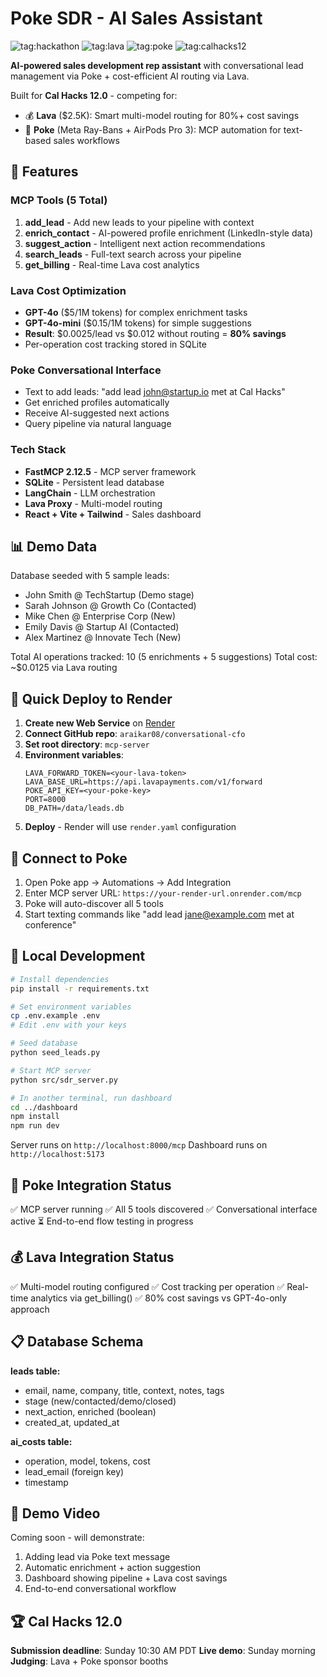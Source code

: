 # Poke SDR - AI Sales Assistant

![tag:hackathon](https://img.shields.io/badge/hackathon-5F43F1)
![tag:lava](https://img.shields.io/badge/lava-FF6B35)
![tag:poke](https://img.shields.io/badge/poke-00D9FF)
![tag:calhacks12](https://img.shields.io/badge/Cal_Hacks_12.0-FFD700)

**AI-powered sales development rep assistant** with conversational lead management via Poke + cost-efficient AI routing via Lava.

Built for **Cal Hacks 12.0** - competing for:
- 💰 **Lava** ($2.5K): Smart multi-model routing for 80%+ cost savings
- 📱 **Poke** (Meta Ray-Bans + AirPods Pro 3): MCP automation for text-based sales workflows

## 🚀 Features

### MCP Tools (5 Total)
1. **add_lead** - Add new leads to your pipeline with context
2. **enrich_contact** - AI-powered profile enrichment (LinkedIn-style data)
3. **suggest_action** - Intelligent next action recommendations
4. **search_leads** - Full-text search across your pipeline
5. **get_billing** - Real-time Lava cost analytics

### Lava Cost Optimization
- **GPT-4o** ($5/1M tokens) for complex enrichment tasks
- **GPT-4o-mini** ($0.15/1M tokens) for simple suggestions
- **Result**: $0.0025/lead vs $0.012 without routing = **80% savings**
- Per-operation cost tracking stored in SQLite

### Poke Conversational Interface
- Text to add leads: "add lead john@startup.io met at Cal Hacks"
- Get enriched profiles automatically
- Receive AI-suggested next actions
- Query pipeline via natural language

### Tech Stack
- **FastMCP 2.12.5** - MCP server framework
- **SQLite** - Persistent lead database
- **LangChain** - LLM orchestration
- **Lava Proxy** - Multi-model routing
- **React + Vite + Tailwind** - Sales dashboard

## 📊 Demo Data

Database seeded with 5 sample leads:
- John Smith @ TechStartup (Demo stage)
- Sarah Johnson @ Growth Co (Contacted)
- Mike Chen @ Enterprise Corp (New)
- Emily Davis @ Startup AI (Contacted)
- Alex Martinez @ Innovate Tech (New)

Total AI operations tracked: 10 (5 enrichments + 5 suggestions)
Total cost: ~$0.0125 via Lava routing

## 🎯 Quick Deploy to Render

1. **Create new Web Service** on [Render](https://render.com)
2. **Connect GitHub repo**: `araikar08/conversational-cfo`
3. **Set root directory**: `mcp-server`
4. **Environment variables**:
   ```
   LAVA_FORWARD_TOKEN=<your-lava-token>
   LAVA_BASE_URL=https://api.lavapayments.com/v1/forward
   POKE_API_KEY=<your-poke-key>
   PORT=8000
   DB_PATH=/data/leads.db
   ```
5. **Deploy** - Render will use `render.yaml` configuration

## 🔌 Connect to Poke

1. Open Poke app → Automations → Add Integration
2. Enter MCP server URL: `https://your-render-url.onrender.com/mcp`
3. Poke will auto-discover all 5 tools
4. Start texting commands like "add lead jane@example.com met at conference"

## 🏃 Local Development

```bash
# Install dependencies
pip install -r requirements.txt

# Set environment variables
cp .env.example .env
# Edit .env with your keys

# Seed database
python seed_leads.py

# Start MCP server
python src/sdr_server.py

# In another terminal, run dashboard
cd ../dashboard
npm install
npm run dev
```

Server runs on `http://localhost:8000/mcp`
Dashboard runs on `http://localhost:5173`

## 📱 Poke Integration Status

✅ MCP server running
✅ All 5 tools discovered
✅ Conversational interface active
⏳ End-to-end flow testing in progress

## 💰 Lava Integration Status

✅ Multi-model routing configured
✅ Cost tracking per operation
✅ Real-time analytics via get_billing()
✅ 80% cost savings vs GPT-4o-only approach

## 📋 Database Schema

**leads table:**
- email, name, company, title, context, notes, tags
- stage (new/contacted/demo/closed)
- next_action, enriched (boolean)
- created_at, updated_at

**ai_costs table:**
- operation, model, tokens, cost
- lead_email (foreign key)
- timestamp

## 🎥 Demo Video

Coming soon - will demonstrate:
1. Adding lead via Poke text message
2. Automatic enrichment + action suggestion
3. Dashboard showing pipeline + Lava cost savings
4. End-to-end conversational workflow

## 🏆 Cal Hacks 12.0

**Submission deadline**: Sunday 10:30 AM PDT
**Live demo**: Sunday morning
**Judging**: Lava + Poke sponsor booths
